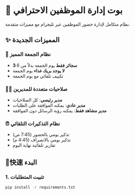 # 🤖 بوت إدارة الموظفين الاحترافي

نظام متكامل لإدارة حضور الموظفين عبر تليجرام مع مميزات متقدمة.

## ✨ المميزات الجديدة

### 📅 نظام الجمعة المميز
- **3 سجائر فقط** يوم الجمعة بدلاً من 6
- **لا يوجد بريك غداء** يوم الجمعة
- تكييف تلقائي مع يوم الجمعة

### 👨‍💼 صلاحيات متعددة للمديرين
- **مدير رئيسي**: كل الصلاحيات
- **مدير عادي**: يمكنه الموافقة على الطلبات
- **مدير مشاهد فقط**: يمكنه رؤية الرسائل دون الموافقة

### ⏰ نظام التذكيرات التلقائي
- تذكير يومي بالحضور (7:45 ص)
- تذكير يومي بالانصراف (4:45 م)
- تقارير تلقائية نهاية اليوم

## 🚀快速 البدء

### 1. تثبيت المتطلبات
```bash
pip install -r requirements.txt